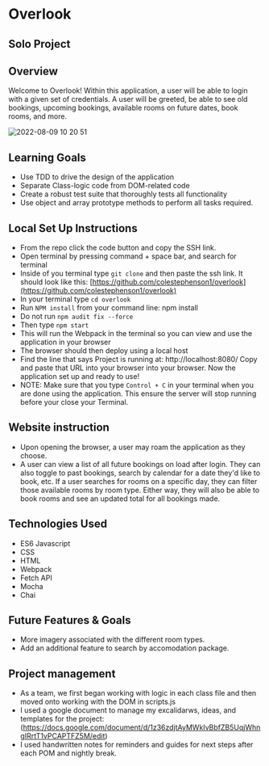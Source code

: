 # Overlook 

## Solo Project

## Overview

Welcome to Overlook! Within this application, a user will be able to login with a given set of credentials. A user will be greeted, be able to see old bookings, upcoming bookings, available rooms on future dates, book rooms, and more. 

![2022-08-09 10 20 51](https://user-images.githubusercontent.com/102827145/183705522-17ad6f37-5f82-4473-9552-b25b7e47e5ad.gif)

## Learning Goals
- Use TDD to drive the design of the application
- Separate Class-logic code from DOM-related code
- Create a robust test suite that thoroughly tests all functionality
- Use object and array prototype methods to perform all tasks required.

## Local Set Up Instructions

- From the repo click the code button and copy the SSH link.
- Open terminal by pressing command + space bar, and search for terminal
- Inside of you terminal type `git clone` and then paste the ssh link. It should look like this: [https://github.com/colestephenson1/overlook](https://github.com/colestephenson1/overlook)
- In your terminal type `cd overlook`
- Run `NPM install` from your command line: npm install
- Do not run `npm audit fix --force`
- Then type `npm start`
- This will run the Webpack in the terminal so you can view and use the application in your browser
- The browser should then deploy using a local host
- Find the line that says Project is running at: http://localhost:8080/ Copy and paste that URL into your browser into your browser. Now the application set up and ready to use!
- NOTE: Make sure that you type `Control + C` in your terminal when you are done using the application. This ensure the server will stop running before your close your Terminal.

## Website instruction

- Upon opening the browser, a user may roam the application as they choose.
- A user can view a list of all future bookings on load after login. They can also toggle to past bookings, search by calendar for a date they'd like to book, etc. If a user searches for rooms on a specific day, they can filter those available rooms by room type. Either way, they will also be able to book rooms and see an updated total for all bookings made.


## Technologies Used


- ES6 Javascript
- CSS
- HTML
- Webpack
- Fetch API
- Mocha
- Chai

## Future Features & Goals
- More imagery associated with the different room types.
- Add an additional feature to search by accomodation package.


## Project management
- As a team, we first began working with logic in each class file and then moved onto working with the DOM in scripts.js
- I used a google document to manage my excalidarws, ideas, and templates for the project: (https://docs.google.com/document/d/1z36zdjtAyMWkIvBbfZB5UqjWhngIRrtT1vPCAPTFZ5M/edit)
- I used handwritten notes for reminders and guides for next steps after each POM and nightly break.
